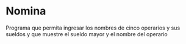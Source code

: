 # Nomina
Programa que permita ingresar los nombres de cinco operarios y sus sueldos y que muestre el sueldo mayor y el nombre del operario
